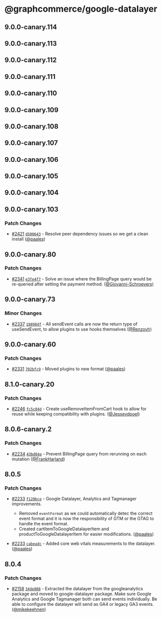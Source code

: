 # @graphcommerce/google-datalayer

## 9.0.0-canary.114

## 9.0.0-canary.113

## 9.0.0-canary.112

## 9.0.0-canary.111

## 9.0.0-canary.110

## 9.0.0-canary.109

## 9.0.0-canary.108

## 9.0.0-canary.107

## 9.0.0-canary.106

## 9.0.0-canary.105

## 9.0.0-canary.104

## 9.0.0-canary.103

### Patch Changes

- [#2421](https://github.com/graphcommerce-org/graphcommerce/pull/2421) [`d500643`](https://github.com/graphcommerce-org/graphcommerce/commit/d500643138799b6db1610cb10a1d065d6219d8ea) - Resolve peer dependency issues so we get a clean install ([@paales](https://github.com/paales))

## 9.0.0-canary.80

### Patch Changes

- [#2341](https://github.com/graphcommerce-org/graphcommerce/pull/2341) [`e3fe4f7`](https://github.com/graphcommerce-org/graphcommerce/commit/e3fe4f73c8c3e3c6a5ec68cdc7a32820e8f69e07) - Solve an issue where the BillingPage query would be re-queried after setting the payment method. ([@Giovanni-Schroevers](https://github.com/Giovanni-Schroevers))

## 9.0.0-canary.73

### Minor Changes

- [#2337](https://github.com/graphcommerce-org/graphcommerce/pull/2337) [`18898df`](https://github.com/graphcommerce-org/graphcommerce/commit/18898df44b786dd68d8e6fec538e3db947c157e4) - All sendEvent calls are now the return type of useSendEvent, to allow plugins to use hooks themselves ([@Renzovh](https://github.com/Renzovh))

## 9.0.0-canary.60

### Patch Changes

- [#2331](https://github.com/graphcommerce-org/graphcommerce/pull/2331) [`702bfc9`](https://github.com/graphcommerce-org/graphcommerce/commit/702bfc93566c9745546988e57988431d5d4d8cb0) - Moved plugins to new format ([@paales](https://github.com/paales))

## 8.1.0-canary.20

### Patch Changes

- [#2246](https://github.com/graphcommerce-org/graphcommerce/pull/2246) [`fc5c04d`](https://github.com/graphcommerce-org/graphcommerce/commit/fc5c04d4a2c0301be7d3cc983d9b31f6fcaf6fe6) - Create useRemoveItemFromCart hook to allow for reuse while keeping compatibility with plugins. ([@Jessevdpoel](https://github.com/Jessevdpoel))

## 8.0.6-canary.2

### Patch Changes

- [#2234](https://github.com/graphcommerce-org/graphcommerce/pull/2234) [`43bd04a`](https://github.com/graphcommerce-org/graphcommerce/commit/43bd04a777c5800cc7e01bee1e123a5aad82f194) - Prevent BillingPage query from rerunning on each mutation ([@FrankHarland](https://github.com/FrankHarland))

## 8.0.5

### Patch Changes

- [#2233](https://github.com/graphcommerce-org/graphcommerce/pull/2233) [`f120bce`](https://github.com/graphcommerce-org/graphcommerce/commit/f120bce617808d756aebb7c500aa1deb9e4cf487) - Google Datalayer, Analytics and Tagmanager improvements.

  - Removed `eventFormat` as we could automatically detec the correct event format and it is now the responsibility of GTM or the GTAG to handle the event format.
  - Created cartItemToGoogleDatalayerItem and productToGoogleDatalayerItem for easier modifications. ([@paales](https://github.com/paales))

- [#2233](https://github.com/graphcommerce-org/graphcommerce/pull/2233) [`cabeadc`](https://github.com/graphcommerce-org/graphcommerce/commit/cabeadce2b73ce072a2fa8b8ab1ab49907cda13b) - Added core web vitals measurements to the datalayer. ([@paales](https://github.com/paales))

## 8.0.4

### Patch Changes

- [#2158](https://github.com/graphcommerce-org/graphcommerce/pull/2158) [`34de808`](https://github.com/graphcommerce-org/graphcommerce/commit/34de8085e9352d1f3b20b26746685370ea10ab90) - Extracted the datalayer from the googleanalytics package and moved to google-datalayer package. Make sure Google Analytics and Google Tagmanager both can send events individually. Be able to configure the datalayer will send as GA4 or legacy GA3 events. ([@mikekeehnen](https://github.com/mikekeehnen))
